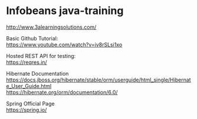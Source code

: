 # Infobeans java-training
http://www.3alearningsolutions.com/

Basic Github Tutorial:  
https://www.youtube.com/watch?v=iv8rSLsi1xo

Hosted REST API for testing:  
https://reqres.in/

Hibernate Documentation  
https://docs.jboss.org/hibernate/stable/orm/userguide/html_single/Hibernate_User_Guide.html  
https://hibernate.org/orm/documentation/6.0/  
  
Spring Official Page  
https://spring.io/  


